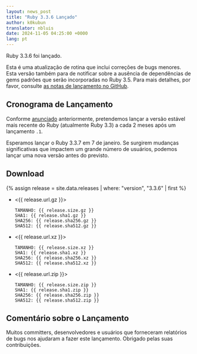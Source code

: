 ```yaml
---
layout: news_post
title: "Ruby 3.3.6 Lançado"
author: k0kubun
translator: nbluis
date: 2024-11-05 04:25:00 +0000
lang: pt
---
```


Ruby 3.3.6 foi lançado.

Esta é uma atualização de rotina que inclui correções de bugs menores.
Esta versão também para de notificar sobre a ausência de dependências de gems padrões que serão incorporadas no Ruby 3.5.
Para mais detalhes, por favor, consulte [as notas de lançamento no GitHub](https://github.com/ruby/ruby/releases/tag/v3_3_6).

## Cronograma de Lançamento

Conforme [anunciado](https://www.ruby-lang.org/en/news/2024/07/09/ruby-3-3-4-released/) anteriormente, pretendemos lançar a versão estável mais recente do Ruby (atualmente Ruby 3.3) a cada 2 meses após um lançamento `.1`.

Esperamos lançar o Ruby 3.3.7 em 7 de janeiro. Se surgirem mudanças significativas que impactem um grande número de usuários, podemos lançar uma nova versão antes do previsto.

## Download

{% assign release = site.data.releases | where: "version", "3.3.6" | first %}

* <{{ release.url.gz }}>

      TAMANHO: {{ release.size.gz }}
      SHA1: {{ release.sha1.gz }}
      SHA256: {{ release.sha256.gz }}
      SHA512: {{ release.sha512.gz }}

* <{{ release.url.xz }}>

      TAMANHO: {{ release.size.xz }}
      SHA1: {{ release.sha1.xz }}
      SHA256: {{ release.sha256.xz }}
      SHA512: {{ release.sha512.xz }}

* <{{ release.url.zip }}>

      TAMANHO: {{ release.size.zip }}
      SHA1: {{ release.sha1.zip }}
      SHA256: {{ release.sha256.zip }}
      SHA512: {{ release.sha512.zip }}

## Comentário sobre o Lançamento

Muitos committers, desenvolvedores e usuários que forneceram relatórios de bugs nos ajudaram a fazer este lançamento.
Obrigado pelas suas contribuições.